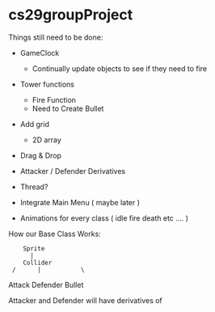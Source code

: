 # cs29groupProject

Things still need to be done:

- GameClock
    - Continually update objects to see if they need to fire
 
- Tower functions
  -  Fire Function
    -  Need to Create Bullet

- Add grid 
  - 2D array

- Drag & Drop

- Attacker / Defender Derivatives

- Thread?

- Integrate Main Menu ( maybe later )

- Animations for every class ( idle fire death etc .... )





How our Base Class Works:

        Sprite
          |
        Collider
     /      |           \
Attack     Defender    Bullet

Attacker and Defender will have derivatives of 


